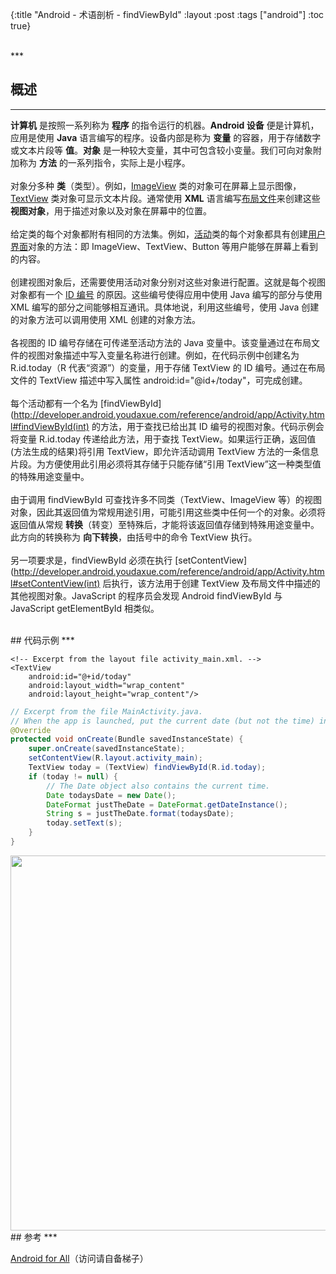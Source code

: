 {:title "Android - 术语剖析 - findViewById"
 :layout :post
 :tags  ["android"]
 :toc true}

<br>
***
<br>

## 概述
***

**计算机** 是按照一系列称为 **程序** 的指令运行的机器。**Android 设备** 便是计算机，应用是使用 **Java** 语言编写的程序。设备内部是称为 **变量** 的容器，用于存储数字或文本片段等 **值**。**对象** 是一种较大变量，其中可包含较小变量。我们可向对象附加称为 **方法** 的一系列指令，实际上是小程序。
<br>
<br>
对象分多种 **类**（类型）。例如，[ImageView](http://developer.android.youdaxue.com/reference/android/widget/ImageView.html) 类的对象可在屏幕上显示图像，[TextView](http://developer.android.youdaxue.com/reference/android/widget/TextView.html) 类对象可显示文本片段。通常使用 **XML** 语言编写[布局文件](http://developer.android.youdaxue.com/guide/topics/ui/declaring-layout.html#write)来创建这些 **视图对象**，用于描述对象以及对象在屏幕中的位置。
<br>
<br>
给定类的每个对象都附有相同的方法集。例如，[活动](http://developer.android.youdaxue.com/guide/components/activities.html)类的每个对象都具有创建[用户界面](https://developer.android.com/guide/topics/ui/overview.html)对象的方法：即 ImageView、TextView、Button 等用户能够在屏幕上看到的内容。
<br>
<br>
创建视图对象后，还需要使用活动对象分别对这些对象进行配置。这就是每个视图对象都有一个 [ID 编号](http://developer.android.youdaxue.com/guide/topics/ui/declaring-layout.html#id) 的原因。这些编号使得应用中使用 Java 编写的部分与使用 XML 编写的部分之间能够相互通讯。具体地说，利用这些编号，使用 Java 创建的对象方法可以调用使用 XML 创建的对象方法。
<br>
<br>
各视图的 ID 编号存储在可传递至活动方法的 Java 变量中。该变量通过在布局文件的视图对象描述中写入变量名称进行创建。例如，在代码示例中创建名为 R.id.today（R 代表“资源”）的变量，用于存储 TextView 的 ID 编号。通过在布局文件的 TextView 描述中写入属性 android:id="@id+/today"，可完成创建。
<br>
<br>
每个活动都有一个名为 [findViewById](http://developer.android.youdaxue.com/reference/android/app/Activity.html#findViewById(int) 的方法，用于查找已给出其 ID 编号的视图对象。代码示例会将变量 R.id.today 传递给此方法，用于查找 TextView。如果运行正确，返回值(方法生成的结果)将引用 TextView，即允许活动调用 TextView 方法的一条信息片段。为方便使用此引用必须将其存储于只能存储“引用 TextView”这一种类型值的特殊用途变量中。
<br>
<br>
由于调用 findViewById 可查找许多不同类（TextView、ImageView 等）的视图对象，因此其返回值为常规用途引用，可能引用这些类中任何一个的对象。必须将返回值从常规 **转换**（转变）至特殊后，才能将该返回值存储到特殊用途变量中。此方向的转换称为 **向下转换**，由括号中的命令 TextView 执行。
<br>
<br>
另一项要求是，findViewById 必须在执行 [setContentView](http://developer.android.youdaxue.com/reference/android/app/Activity.html#setContentView(int) 后执行，该方法用于创建 TextView 及布局文件中描述的其他视图对象。JavaScript 的程序员会发现 Android findViewById 与 JavaScript getElementById 相类似。

<br>
## 代码示例
***

```
<!-- Excerpt from the layout file activity_main.xml. -->
<TextView
    android:id="@+id/today"
    android:layout_width="wrap_content"
    android:layout_height="wrap_content"/>
```

```java
// Excerpt from the file MainActivity.java.
// When the app is launched, put the current date (but not the time) into the TextView.
@Override
protected void onCreate(Bundle savedInstanceState) {
    super.onCreate(savedInstanceState);
    setContentView(R.layout.activity_main);
    TextView today = (TextView) findViewById(R.id.today);
    if (today != null) {
        // The Date object also contains the current time.
        Date todaysDate = new Date();
        DateFormat justTheDate = DateFormat.getDateInstance();
        String s = justTheDate.format(todaysDate);
        today.setText(s);
    }
}
```

<img src="http://oem503hzx.bkt.clouddn.com/Android-for-All-findViewById.png" width="600"/>

<br>
## 参考
***

[Android for All](https://developers.google.com/android/for-all/vocab-words/)（访问请自备梯子）
